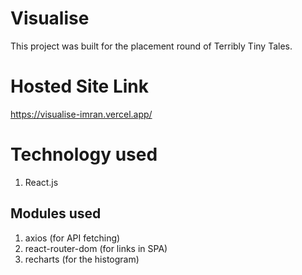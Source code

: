 # Visualise
This project was built for the placement round of Terribly Tiny Tales.

# Hosted Site Link
https://visualise-imran.vercel.app/

# Technology used
1. React.js
## Modules used
1. axios (for API fetching)
2. react-router-dom (for links in SPA)
3. recharts (for the histogram)



